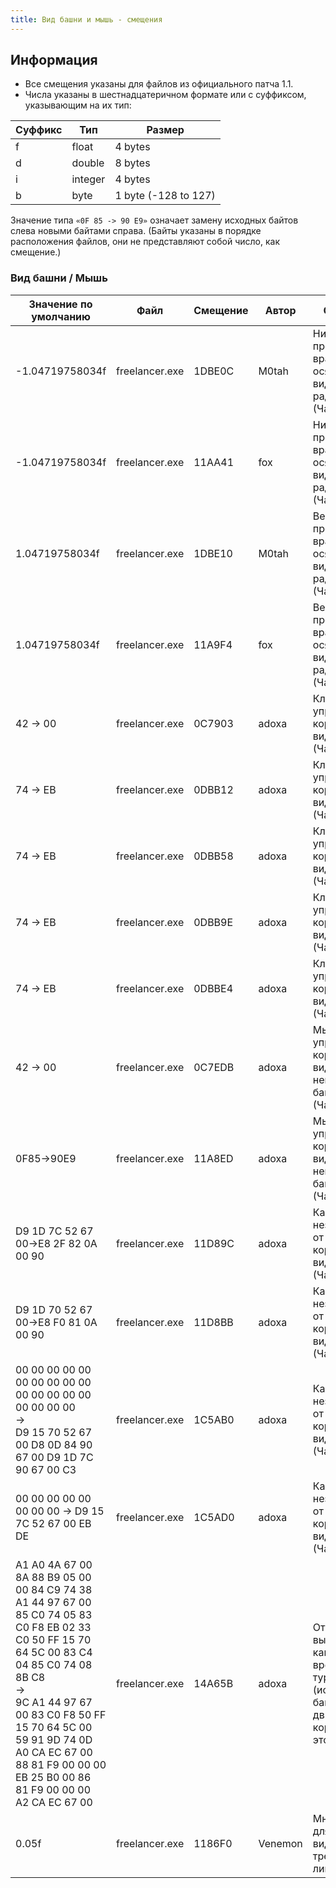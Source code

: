 ```yaml
---
title: Вид башни и мышь - смещения
---
```


## Информация

- Все смещения указаны для файлов из официального патча 1.1.
- Числа указаны в шестнадцатеричном формате или с суффиксом, указывающим на их тип:

| Суффикс | Тип     | Размер               |
| ------- | ------- | -------------------- |
| f       | float   | 4 bytes              |
| d       | double  | 8 bytes              |
| i       | integer | 4 bytes              |
| b       | byte    | 1 byte (-128 to 127) |

Значение типа `«0F 85 -> 90 E9»` означает замену исходных байтов слева новыми байтами справа. (Байты указаны в порядке расположения файлов, они не представляют собой число, как смещение.)

### Вид башни / Мышь

| Значение по умолчанию                                                                                                                                                                                                                                                                                | Файл           | Смещение | Автор   | Описание                                                                                           |
| ---------------------------------------------------------------------------------------------------------------------------------------------------------------------------------------------------------------------------------------------------------------------------------------------------- | -------------- | -------- | ------- | -------------------------------------------------------------------------------------------------- |
| -1.04719758034f                                                                                                                                                                                                                                                                                      | freelancer.exe | 1DBE0C   | M0tah   | Нижний предел вращения по осям Y/Z в виде турели, в радианах (Часть 1).                            |
| -1.04719758034f                                                                                                                                                                                                                                                                                      | freelancer.exe | 11AA41   | fox     | Нижний предел вращения по осям Y/Z в виде турели, в радианах (Часть 2).                            |
| 1.04719758034f                                                                                                                                                                                                                                                                                       | freelancer.exe | 1DBE10   | M0tah   | Верхний предел вращения по осям Y/Z в виде турели, в радианах (Часть 1).                           |
| 1.04719758034f                                                                                                                                                                                                                                                                                       | freelancer.exe | 11A9F4   | fox     | Верхний предел вращения по осям Y/Z в виде турели, в радианах (Часть 2).                           |
| 42 -> 00                                                                                                                                                                                                                                                                                             | freelancer.exe | 0C7903   | adoxa   | Клавиатура управляет кораблем в виде турели (Часть 1).                                             |
| 74 -> EB                                                                                                                                                                                                                                                                                             | freelancer.exe | 0DBB12   | adoxa   | Клавиатура управляет кораблем в виде турели (Часть 2).                                             |
| 74 -> EB                                                                                                                                                                                                                                                                                             | freelancer.exe | 0DBB58   | adoxa   | Клавиатура управляет кораблем в виде турели (Часть 3).                                             |
| 74 -> EB                                                                                                                                                                                                                                                                                             | freelancer.exe | 0DBB9E   | adoxa   | Клавиатура управляет кораблем в виде турели (Часть 4).                                             |
| 74 -> EB                                                                                                                                                                                                                                                                                             | freelancer.exe | 0DBBE4   | adoxa   | Клавиатура управляет кораблем в виде турели (Часть 5).                                             |
| 42 -> 00                                                                                                                                                                                                                                                                                             | freelancer.exe | 0C7EDB   | adoxa   | Мышь управляет кораблем в виде турели, немного баговано (Часть 1).                                 |
| 0F85->90E9                                                                                                                                                                                                                                                                                           | freelancer.exe | 11A8ED   | adoxa   | Мышь управляет кораблем в виде турели, немного баговано (Часть 2).                                 |
| D9 1D 7C 52 67 00->E8 2F 82 0A 00 90                                                                                                                                                                                                                                                                 | freelancer.exe | 11D89C   | adoxa   | Камера независима от движения корабля в виде турели (Часть 1).                                     |
| D9 1D 70 52 67 00->E8 F0 81 0A 00 90                                                                                                                                                                                                                                                                 | freelancer.exe | 11D8BB   | adoxa   | Камера независима от движения корабля в виде турели (Часть 2).                                     |
| 00 00 00 00 00 00 00 00 00 00 00 00 00 00 00 00 00 00 00<br/>-><br/>D9 15 70 52 67 00 D8 0D 84 90 67 00 D9 1D 7C 90 67 00 C3                                                                                                                                                                         | freelancer.exe | 1C5AB0   | adoxa   | Камера независима от движения корабля в виде турели (Часть 3).                                     |
| 00 00 00 00 00 00 00 00 -> D9 15 7C 52 67 00 EB DE                                                                                                                                                                                                                                                   | freelancer.exe | 1C5AD0   | adoxa   | Камера независима от движения корабля в виде турели (Часть 4).                                     |
| A1 A0 4A 67 00 8A 88 B9 05 00 00 84 C9 74 38 A1 44 97 67 00 85 C0 74 05 83 C0 F8 EB 02 33 C0 50 FF 15 70 64 5C 00 83 C4 04 85 C0 74 08 8B C8<br/>-><br/>9C A1 44 97 67 00 83 C0 F8 50 FF 15 70 64 5C 00 59 91 9D 74 0D A0 CA EC 67 00 88 81 F9 00 00 00 EB 25 B0 00 86 81 F9 00 00 00 A2 CA EC 67 00 | freelancer.exe | 14A65B   | adoxa   | Отключить выравнивание камеры во время вида турели (исправляет баги движения корабля в этом виде). |
| 0.05f                                                                                                                                                                                                                                                                                                | freelancer.exe | 1186F0   | Venemon | Множитель для инерции вида от третьего лица.                                                       |
